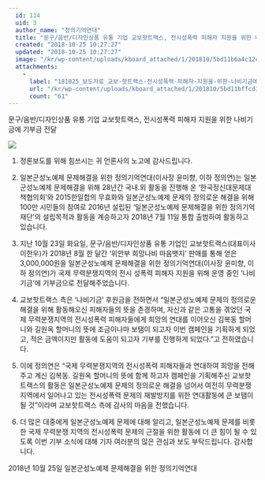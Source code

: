 ```yaml
---
  id: 114
  uid: 3
  author_name: "정의기억연대"
  title: "문구/음반/디자인상품 유통 기업 교보핫트랙스, 전시성폭력 피해자 지원을 위한 나비기금에 기부금 전달"
  created: "2018-10-25 10:27:27"
  updated: "2018-10-25 10:27:27"
  image: "/kr/wp-content/uploads/kboard_attached/1/201810/5bd11b6a4c12c3739324.jpg"
  attachments: 
    - 
      label: "181025_보도자료_교보-핫트랙스-전시성폭력-피해자-지원을-위한-나비기금에-기부금-전달.pdf"
      url: "/kr/wp-content/uploads/kboard_attached/1/201810/5bd11bffcd1489470460.pdf"
      count: "61"
---
```

문구/음반/디자인상품 유통 기업 교보핫트랙스, 전시성폭력 피해자 지원을 위한 나비기금에 기부금 전달

![](/kr/wp-content/uploads/kboard_attached/1/201810/5bd11b6a4c12c3739324.jpg)

1. 정론보도를 위해 힘쓰시는 귀 언론사의 노고에 감사드립니다.

2. 일본군성노예제 문제해결을 위한 정의기억연대(이사장 윤미향, 이하 정의연)는 일본군성노예제 문제해결을 위해 28년간 국내.외 활동을 진행해 온 ‘한국정신대문제대책협의회’와 2015한일합의 무효화와 일본군성노예제 문제의 정의로운 해결을 위해 100만 시민들의 참여로 2016년 설립된 ‘일본군성노예제 문제해결을 위한 정의기억재단’의 설립목적과 활동을 계승하고자 2018년 7월 11일 통합 출범하여 활동하고 있습니다. 

3. 지난 10월 23일 화요일, 문구/음반/디자인상품 유통 기업인 교보핫트랙스(대표이사 이한우)가 2018년 8월 한 달간 ‘위안부 희망나비 마음뱃지’ 판매를 통해 얻은 3,000,000원을 일본군성노예제 문제해결을 위한 정의기억연대(이사장 윤미향, 이하 정의연)가 국제 무력분쟁지역의 전시 성폭력 피해자 지원을 위해 운영 중인 ‘나비기금’에 기부금으로 전달해주었습니다. 

4. 교보핫트랙스 측은 ‘나비기금’ 후원금을 전하면서 “일본군성노예제 문제의 정의로운 해결을 위해 활동해오신 피해자들의 뜻을 존경하며, 자신과 같은 고통을 겪었던 국제 무력분쟁지역의 전시성폭력 피해자들에게 희망의 연대를 이어오신 김복동 할머니와 길원옥 할머니의 뜻에 조금이나마 보탬이 되고자 이번 캠페인을 기획하게 되었고, 적은 금액이지만 활동에 도움이 되고자 기부를 진행하게 되었다.”고 전하였습니다. 

5. 이에 정의연은 “국제 무력분쟁지역의 전시성폭력 피해자들과 연대하여 희망을 전해주고 계신 김복동. 길원옥 할머니의 뜻에 함께 하고자 캠페인을 기획해주신 교보핫트랙스의 활동은 일본군성노예제 문제의 정의로운 해결을 넘어서 여전히 무력분쟁 지역에서 일어나고 있는 전시성폭력 문제의 재발방지를 위한 연대활동에 큰 보탬이 될 것”이라며 교보핫트랙스 측에 감사의 마음을 전했습니다.

6. 더 많은 대중에게 일본군성노예제 문제에 대해 알리고, 일본군성노예제 문제를 비롯한 국제 무력분쟁 지역의 전시성폭력 문제의 근절을 위한 활동에 더 큰 힘이 될 수 있도록 이번 기부 소식에 대해 기자 여러분의 많은 관심과 보도 부탁드립니다. 감사합니다. 

 
2018년 10월 25일 
일본군성노예제 문제해결을 위한 정의기억연대